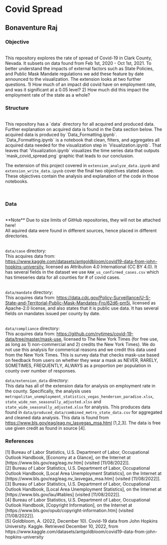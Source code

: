 <h1>Covid Spread</h1>
<h2>Bonaventure Raj</h2>

<h3>Objective</h3>
<br/>
This repository explores the rate of spread of Covid-19 in Clark County, Nevada. It subsets on data found from Feb 1st, 2020 - Oct 1st, 2021. To better understand the impacts of external factors such as State Policies, and Public Mask Mandate regulations we add these feature by date announced to the visualization. The extension looks at two further questions. 1) How much of an impact did covid have on employment rate, and was it significant at a 0.05 level? 2) How much did this impact the employment rate of the state as a whole?

<br/>
<h3>Structure</h3>
<br/>
This repository has a `data` directory for all acquired and produced data. Further explanation on acquired data is found in the Data section below. The acquired data is produced by `Data_Formatting.ipynb`. `Data_Formatting.ipynb` is a notebook that clean, filters, and aggregates all acquired data needed for the visualization step in `Visualization.ipynb`. That leaves that `Visualization.ipynb` visualizes the time series data that outputs `mask_covid_spread.png` graphic that leads to our conclusion.

The extension of this project covered in `extension_analyze_data.ipynb` and `extension_write_data.ipynb` cover the final two objectives stated above. These objectives contain the analysis and explanation of the code in those notebooks.

<br/>
<h3>Data</h3>
<br/>
**Note** Due to size limits of GitHub repositories, they will not be attached here!
<br/>
All aquired data were found in different sources, hence placed in different directories.
<br/><br/>

`data/case` directory:
<br/>
This acquires data from: https://www.kaggle.com/datasets/antgoldbloom/covid19-data-from-john-hopkins-university, licensed as Attribution 4.0 International (CC BY 4.0). It has several fields in the dataset we use `RAW_us_confirmed_cases.csv` which has timeseries data for all counties for # of covid cases.
<br/><br/>

`data/mandate` directory:
<br/>
This acquires data from: https://data.cdc.gov/Policy-Surveillance/U-S-State-and-Territorial-Public-Mask-Mandates-Fro/62d6-pm5i, licensed as  Apache-2.0 license, and also states that it is public use data. It has several fields on mandates issued per county by date.
<br/><br/>

`data/compliance` directory:
<br/>
This acquires data from: https://github.com/nytimes/covid-19-data/tree/master/mask-use, licensed to The New York Times (for free use, as long as 1) non-commercial and 2) credits the New York Times). We do not use this analysis for commerical reasons and we credit this data used from the New York Times. This is survey data that checks mask-use based on feedback from users on whether they wear a mask as NEVER, RARELY, SOMETIMES, FREQUENTLY, ALWAYS as a proportion per population in county over number of responses.

`data/extension_data` directory:
<br/>
This data has all of the extension data for analysis on employment rate in the county. Specifically, the analysis uses `metropolitan_unemployment_statistics_vegas_henderson_paradise.xlsx`, `state_wide_non_seasonally_adjusted.xlsx` and `state_wide_seasonally_adjusted.xlsx`
for analysis. This produces data found in `data/produced_data/combined_metro_state_data.csv` for aggregated and cleaned data analysis. This data is found from https://www.bls.gov/eag/eag.nv_lasvegas_msa.html [1,2,3]. The data is free use given credit as found in source [4].


<h3> References </h3>
[1] Bureau of Labor Statistics, U.S. Department of Labor, Occupational Outlook Handbook, [Economy at a Glance], on the Internet at [https://www.bls.gov/eag/eag.nv.htm] (visited [11/08/2022]]. <br/>
[2] Bureau of Labor Statistics, U.S. Department of Labor, Occupational Outlook Handbook, [Local Area Unemployment Statistics], on the Internet at [https://www.bls.gov/eag/eag.nv_lasvegas_msa.htm] (visited [11/08/2022]]. <br/>
[3] Bureau of Labor Statistics, U.S. Department of Labor, Occupational Outlook Handbook, [Local Area Unemployment Statistics], on the Internet at [https://www.bls.gov/lau/#tables] (visited [11/08/2022]]. <br/>
[4] Bureau of Labor Statistics, U.S. Department of Labor, Occupational Outlook Handbook, [Copyright Information], on the Internet at [https://www.bls.gov/opub/copyright-information.htm] (visited [11/08/2022]]. <br/>
[5] Goldbloom, A. (2022, December 10). Covid-19 data from John Hopkins University. Kaggle. Retrieved December 10, 2022, from https://www.kaggle.com/datasets/antgoldbloom/covid19-data-from-john-hopkins-university 

